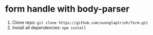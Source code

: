 form handle with body-parser
====

1. Clone repo: `git clone https://github.com/xuonglaptrinh/form.git`
2. Install all dependencies: `npm install`
